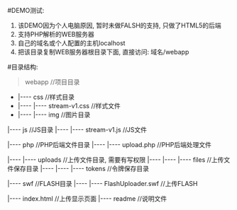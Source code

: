 #DEMO测试:
1. 该DEMO因为个人电脑原因, 暂时未做FALSH的支持, 只做了HTML5的后端
2. 支持PHP解析的WEB服务器
3. 自己的域名或个人配置的主机localhost
4. 把该目录复制WEB服务器根目录下面, 直接访问: 域名/webapp

#目录结构:
> webapp                                    //项目目录
+ |---- css                                 //样式目录
+ |---- |---- stream-v1.css                 //样式文件
+ |---- |---- img                           //图片目录

|---- js                                  //JS目录
|---- |---- stream-v1.js                  //JS文件

|---- php                                 //PHP后端文件目录
|---- |---- upload.php                    //PHP后端处理文件

|---- |---- uploads                       //上传文件目录, 需要有写权限
|---- |---- |---- files                   //上传文件保存目录
|---- |---- |---- tokens                  //令牌保存目录

|---- swf                                 //FLASH目录
|---- |---- FlashUploader.swf             //上传FLASH

|---- index.html                          //上传显示页面
|---- readme                              //说明文件
